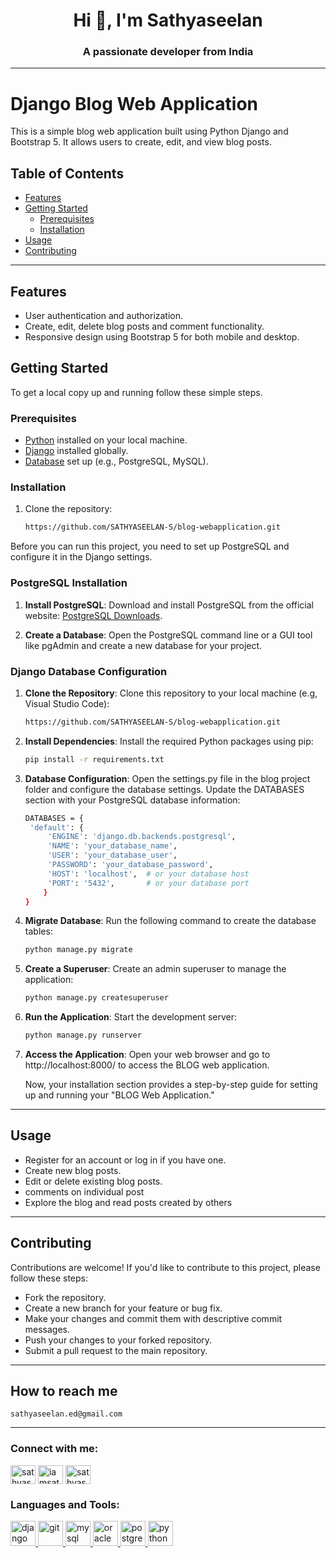 
<h1 align="center">Hi 👋, I'm Sathyaseelan</h1>
<h3 align="center">A passionate developer from India</h3>
<hr>


# Django Blog Web Application

This is a simple blog web application built using Python Django and Bootstrap 5. It allows users to create, edit, and view blog posts.

## Table of Contents

- [Features](#features)
- [Getting Started](#getting-started)
  - [Prerequisites](#prerequisites)
  - [Installation](#installation)
- [Usage](#usage)
- [Contributing](#contributing)
<hr>

## Features

- User authentication and authorization.
- Create, edit, delete blog posts and comment functionality.
- Responsive design using Bootstrap 5 for both mobile and desktop.

## Getting Started

To get a local copy up and running follow these simple steps.

### Prerequisites

- [Python](https://www.python.org/) installed on your local machine.
- [Django](https://www.djangoproject.com/) installed globally.
- [Database](#) set up (e.g., PostgreSQL, MySQL).

### Installation

1. Clone the repository:

   ```bash
   https://github.com/SATHYASEELAN-S/blog-webapplication.git

Before you can run this project, you need to set up PostgreSQL and configure it in the Django settings.

### PostgreSQL Installation

1. **Install PostgreSQL**: Download and install PostgreSQL from the official website: [PostgreSQL Downloads](https://www.postgresql.org/download/).

2. **Create a Database**: Open the PostgreSQL command line or a GUI tool like pgAdmin and create a new database for your project.

### Django Database Configuration

1. **Clone the Repository**: Clone this repository to your local machine (e.g, Visual Studio Code):

   ```bash
   https://github.com/SATHYASEELAN-S/blog-webapplication.git

2. **Install Dependencies**: Install the required Python packages using pip:
 
   ```bash
   pip install -r requirements.txt

3. **Database Configuration**: Open the settings.py file in the blog project folder and configure the database settings. Update the DATABASES section with your PostgreSQL database information:

   ```bash
   DATABASES = {
    'default': {
        'ENGINE': 'django.db.backends.postgresql',
        'NAME': 'your_database_name',
        'USER': 'your_database_user',
        'PASSWORD': 'your_database_password',
        'HOST': 'localhost',  # or your database host
        'PORT': '5432',       # or your database port
       }
   }

4. **Migrate Database**: Run the following command to create the database tables:

    ```bash
    python manage.py migrate

5. **Create a Superuser**: Create an admin superuser to manage the application:
 
   ```bash
   python manage.py createsuperuser

6. **Run the Application**: Start the development server:

   ```bash
   python manage.py runserver

7. **Access the Application**: Open your web browser and go to http://localhost:8000/ to access the BLOG web application. 

   Now, your installation section provides a step-by-step guide for setting up and running your "BLOG Web Application."
<hr>   

## Usage

- Register for an account or log in if you have one.
- Create new blog posts.
- Edit or delete existing blog posts.
- comments on individual post
- Explore the blog and read posts created by others
<hr>

## Contributing

Contributions are welcome! If you'd like to contribute to this project, please follow these steps:

- Fork the repository.
- Create a new branch for your feature or bug fix.
- Make your changes and commit them with descriptive commit messages.
- Push your changes to your forked repository.
- Submit a pull request to the main repository.

<hr>

## How to reach me 
    sathyaseelan.ed@gmail.com

<hr>

<h3 align="left">Connect with me:</h3>
<p align="left">
<a href="https://linkedin.com/in/sathyaseelans" target="blank"><img align="center" src="https://raw.githubusercontent.com/rahuldkjain/github-profile-readme-generator/master/src/images/icons/Social/linked-in-alt.svg" alt="sathyaseelans" height="30" width="40" /></a>
<a href="https://www.hackerrank.com/iamsathyaseelan3" target="blank"><img align="center" src="https://raw.githubusercontent.com/rahuldkjain/github-profile-readme-generator/master/src/images/icons/Social/hackerrank.svg" alt="iamsathyaseelan3" height="30" width="40" /></a>
<a href="https://www.leetcode.com/sathyaseelan_s" target="blank"><img align="center" src="https://raw.githubusercontent.com/rahuldkjain/github-profile-readme-generator/master/src/images/icons/Social/leet-code.svg" alt="sathyaseelan_s" height="30" width="40" /></a>
</p>

<h3 align="left">Languages and Tools:</h3>
<p align="left"> <a href="https://www.djangoproject.com/" target="_blank" rel="noreferrer"> <img src="https://cdn.worldvectorlogo.com/logos/django.svg" alt="django" width="40" height="40"/> </a> <a href="https://git-scm.com/" target="_blank" rel="noreferrer"> <img src="https://www.vectorlogo.zone/logos/git-scm/git-scm-icon.svg" alt="git" width="40" height="40"/> </a> <a href="https://www.mysql.com/" target="_blank" rel="noreferrer"> <img src="https://raw.githubusercontent.com/devicons/devicon/master/icons/mysql/mysql-original-wordmark.svg" alt="mysql" width="40" height="40"/> </a> <a href="https://www.oracle.com/" target="_blank" rel="noreferrer"> <img src="https://raw.githubusercontent.com/devicons/devicon/master/icons/oracle/oracle-original.svg" alt="oracle" width="40" height="40"/> </a> <a href="https://www.postgresql.org" target="_blank" rel="noreferrer"> <img src="https://raw.githubusercontent.com/devicons/devicon/master/icons/postgresql/postgresql-original-wordmark.svg" alt="postgresql" width="40" height="40"/> </a> <a href="https://www.python.org" target="_blank" rel="noreferrer"> <img src="https://raw.githubusercontent.com/devicons/devicon/master/icons/python/python-original.svg" alt="python" width="40" height="40"/> </a> </p>

